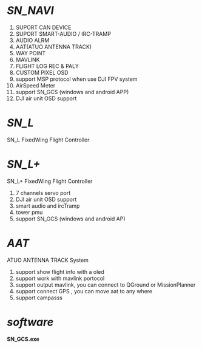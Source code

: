 # ***SN_NAVI***

1. SUPORT CAN DEVICE 
2. SUPORT SMART-AUDIO / IRC-TRAMP
3. AUDIO ALRM
4. AAT(ATUO ANTENNA TRACK)
5. WAY POINT
6. MAVLINK
7. FLIGHT LOG REC & PALY
8. CUSTOM PIXEL OSD
9. support MSP protocol when use DJI FPV system
10. AirSpeed Meter
11. support SN_GCS (windows and android APP) 
12.  DJI air unit OSD support

# *SN_L*
SN_L FixedWing Flight Controller

# *SN_L+*
SN_L+ FixedWing Flight Controller

1. 7 channels servo port
2. DJI air unit OSD support
3. smart audio and ircTramp
4. tower pmu
5. support SN_GCS (windows and android AP) 


# *AAT*
ATUO ANTENNA TRACK System

1. support show flight info with a oled
2. support work with mavlink portocol
3. support output mavlink, you can connect to QGround or MissionPlanner
4. support connect GPS , you can move aat to any where
5. support campasss 

# *software*
**SN_GCS.exe** 